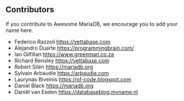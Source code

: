 ## Contributors

If you contribute to Awesome MariaDB, we encourage you to add your name here.

- Federico Razzoli https://vettabase.com
- Alejandro Duarte https://programmingbrain.com/
- Ian Gilfillan https://www.greenman.co.za
- Richard Bensley https://vettabase.com
- Robert Silén https://mariadb.org
- Sylvain Arbaudie https://arbaudie.com
- Laurynas Biveinis https://of-code.blogspot.com
- Daniel Black https://mariadb.org
- Daniël van Eeden https://databaseblog.myname.nl
